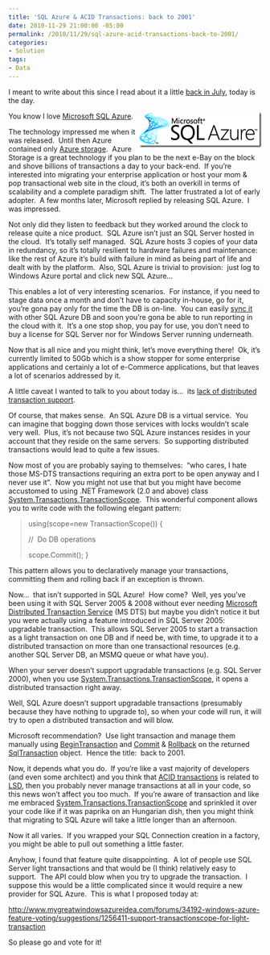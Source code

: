 ```yaml
---
title: 'SQL Azure & ACID Transactions: back to 2001'
date: 2010-11-29 21:00:00 -05:00
permalink: /2010/11/29/sql-azure-acid-transactions-back-to-2001/
categories:
- Solution
tags:
- Data
---
```

I meant to write about this since I read about it a little <a href="http://blogs.msdn.com/b/sqlazure/archive/2010/07/19/10039859.aspx">back in July</a>, today is the day.

<a href="/assets/2010/11/sql-azure-acid-transactions-back-to-2001/image3.png"><img style="display:inline;margin-left:0;margin-right:0;border:0;" title="image" src="/assets/2010/11/sql-azure-acid-transactions-back-to-2001/image_thumb3.png" border="0" alt="image" width="244" height="71" align="right" /></a> You know I love <a href="http://www.microsoft.com/en-us/sqlazure/default.aspx">Microsoft SQL Azure</a>.

The technology impressed me when it was released.  Until then Azure contained only <a href="http://www.microsoft.com/windowsazure/windowsazure/">Azure storage</a>.  Azure Storage is a great technology if you plan to be the next e-Bay on the block and shove billions of transactions a day to your back-end.  If you’re interested into migrating your enterprise application or host your mom &amp; pop transactional web site in the cloud, it’s both an overkill in terms of scalability and a complete paradigm shift.  The latter frustrated a lot of early adopter.  A few months later, Microsoft replied by releasing SQL Azure.  I was impressed.

Not only did they listen to feedback but they worked around the clock to release quite a nice product.  SQL Azure isn’t just an SQL Server hosted in the cloud.  It’s totally self managed.  SQL Azure hosts 3 copies of your data in redundancy, so it’s totally resilient to hardware failures and maintenance:  like the rest of Azure it’s build with failure in mind as being part of life and dealt with by the platform.  Also, SQL Azure is trivial to provision:  just log to Windows Azure portal and click new SQL Azure…

This enables a lot of very interesting scenarios.  For instance, if you need to stage data once a month and don’t have to capacity in-house, go for it, you’re gona pay only for the time the DB is on-line.  You can easily <a href="https://datasync.sqlazurelabs.com/SADataSync.aspx">sync it</a> with other SQL Azure DB and soon you’re gona be able to run reporting in the cloud with it.  It’s a one stop shop, you pay for use, you don’t need to buy a license for SQL Server nor for Windows Server running underneath.

Now that is all nice and you might think, let’s move everything there!  Ok, it’s currently limited to 50Gb which is a show stopper for some enterprise applications and certainly a lot of e-Commerce applications, but that leaves a lot of scenarios addressed by it.

A little caveat I wanted to talk to you about today is…  its <a href="http://msdn.microsoft.com/en-us/library/ee336245.aspx#ts">lack of distributed transaction support</a>.

Of course, that makes sense.  An SQL Azure DB is a virtual service.  You can imagine that bogging down those services with locks wouldn’t scale very well.  Plus, it’s not because two SQL Azure instances resides in your account that they reside on the same servers.  So supporting distributed transactions would lead to quite a few issues.

Now most of you are probably saying to themselves:  “who cares, I hate those MS-DTS transactions requiring an extra port to be open anyway and I never use it”.  Now you might not use that but you might have become accustomed to using .NET Framework (2.0 and above) class <a href="http://msdn.microsoft.com/en-us/library/system.transactions.transactionscope.aspx">System.Transactions.TransactionScope</a>.  This wonderful component allows you to write code with the following elegant pattern:
<blockquote>using(scope=new TransactionScope())
{

//  Do DB operations

scope.Commit();
}</blockquote>
This pattern allows you to declaratively manage your transactions, committing them and rolling back if an exception is thrown.

Now…  that isn’t supported in SQL Azure!  How come?  Well, yes you’ve been using it with SQL Server 2005 &amp; 2008 without ever needing <a href="http://en.wikipedia.org/wiki/Distributed_Transaction_Coordinator">Microsoft Distributed Transaction Service</a> (MS DTS) but maybe you didn’t notice it but you were actually using a feature introduced in SQL Server 2005:  upgradable transaction.  This allows SQL Server 2005 to start a transaction as a light transaction on one DB and if need be, with time, to upgrade it to a distributed transaction on more than one transactional resources (e.g. another SQL Server DB, an MSMQ queue or what have you).

When your server doesn’t support upgradable transactions (e.g. SQL Server 2000), when you use <a href="http://msdn.microsoft.com/en-us/library/system.transactions.transactionscope.aspx">System.Transactions.TransactionScope</a>, it opens a distributed transaction right away.

Well, SQL Azure doesn’t support upgradable transactions (presumably because they have nothing to upgrade to), so when your code will run, it will try to open a distributed transaction and will blow.

Microsoft recommendation?  Use light transaction and manage them manually using <a href="http://msdn.microsoft.com/en-us/library/86773566.aspx">BeginTransaction</a> and <a href="http://msdn.microsoft.com/en-us/library/system.data.sqlclient.sqltransaction.commit.aspx">Commit</a> &amp; <a href="http://msdn.microsoft.com/en-us/library/zayx5s0h.aspx">Rollback</a> on the returned <a href="http://msdn.microsoft.com/en-us/library/system.data.sqlclient.sqltransaction.aspx">SqlTransaction</a> object.  Hence the title:  back to 2001.

Now, it depends what you do.  If you’re like a vast majority of developers (and even some architect) and you think that <a href="http://en.wikipedia.org/wiki/ACID">ACID transactions</a> is related to <a href="http://en.wikipedia.org/wiki/Lsd">LSD</a>, then you probably never manage transactions at all in your code, so this news won’t affect you too much.  If you’re aware of transaction and like me embraced <a href="http://msdn.microsoft.com/en-us/library/system.transactions.transactionscope.aspx">System.Transactions.TransactionScope</a> and sprinkled it over your code like if it was paprika on an Hungarian dish, then you might think that migrating to SQL Azure will take a little longer than an afternoon.

Now it all varies.  If you wrapped your SQL Connection creation in a factory, you might be able to pull out something a little faster.

Anyhow, I found that feature quite disappointing.  A lot of people use SQL Server light transactions and that would be (I think) relatively easy to support.  The API could blow when you try to upgrade the transaction.  I suppose this would be a little complicated since it would require a new provider for SQL Azure.  This is what I proposed today at:

<a title="http://www.mygreatwindowsazureidea.com/forums/34192-windows-azure-feature-voting/suggestions/1256411-support-transactionscope-for-light-transaction" href="http://www.mygreatwindowsazureidea.com/forums/34192-windows-azure-feature-voting/suggestions/1256411-support-transactionscope-for-light-transaction">http://www.mygreatwindowsazureidea.com/forums/34192-windows-azure-feature-voting/suggestions/1256411-support-transactionscope-for-light-transaction</a>

So please go and vote for it!